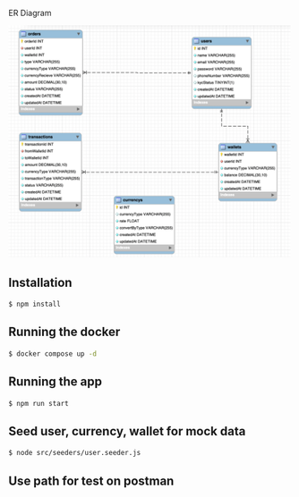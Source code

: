 ER Diagram

![Alt Text](/image/image.png)

## Installation

```bash
$ npm install
```

## Running the docker

```bash
$ docker compose up -d
```

## Running the app

```bash
$ npm run start
```

## Seed user, currency, wallet for mock data
```bash
$ node src/seeders/user.seeder.js    
```
## Use path for test on postman


